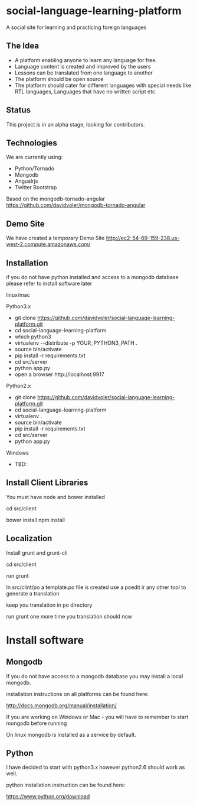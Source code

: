 social-language-learning-platform
=================================

A social site for learning and practicing foreign languages


The Idea
--------

* A platform enabling anyone to learn any language for free. 
* Language content is created and improved by the users
* Lessons can be translated from one language to another 
* The platform should be open source
* The platform should cater for different languages with special needs like RTL languages, Languages that have no written script etc.

Status
------
This project is in an alpha stage, looking for contributors. 

Technologies
------------

We are currently using:

* Python/Tornado
* Mongodb
* Angualrjs
* Twitter Bootstrap

Based on the mongodb-tornado-angular https://github.com/davidvoler/mongodb-tornado-angular

Demo Site
---------
We have created a temporary Demo Site 
http://ec2-54-69-159-238.us-west-2.compute.amazonaws.com/



Installation
------------
if you do not have python installed and access to a mongodb database please refer to install software later

linux/mac

Python3.x

* git clone https://github.com/davidvoler/social-language-learning-platform.git
* cd social-language-learning-platform
* which python3
* virtualenv --distribute -p YOUR_PYTHON3_PATH .
* source bin/activate
* pip install -r requirements.txt
* cd src/server
* python app.py
* open a browser http://localhost:9917


Python2.x

* git clone https://github.com/davidvoler/social-language-learning-platform.git
* cd social-language-learning-platform
* virtualenv  .
* source bin/activate
* pip install -r requirements.txt
* cd src/server
* python app.py


Windows
* TBD:


Install Client Libraries
------------------------
You must have node and bower installed 

cd src/client

bower install
npm install


Localization
------------
Install grunt and grunt-cli

cd src/client

run grunt

In src/clint/po a template.po file is created use a poedit ir any other tool
to generate a translation

keep you translation in po directory

run grunt one more time
you translation should now 





Install software
================

Mongodb
-------
If you do not have access to a mongodb database you may install a local mongodb.

installation instructions on all platforms can be found here:

http://docs.mongodb.org/manual/installation/

If you are working on Windows or Mac - you will have to remember to start mongodb before running

On linux mongodb is installed as a service by default.


Python
------
I have decided to start with python3.x however python2.6 should work as well.

python installation instruction can be found here:

https://www.python.org/download

